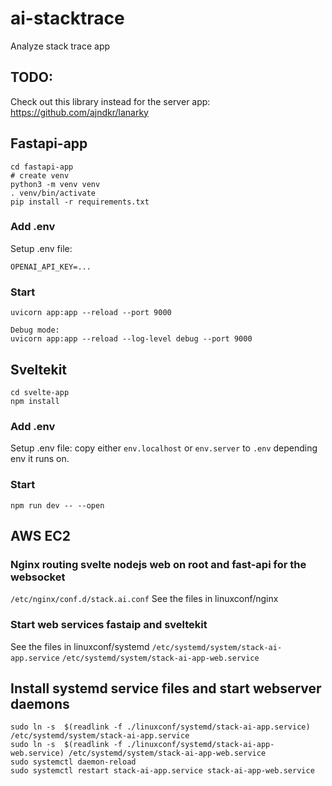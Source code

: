 # ai-stacktrace
Analyze stack trace app

## TODO:
Check out this library instead for the server app:
https://github.com/ajndkr/lanarky

## Fastapi-app
```
cd fastapi-app
# create venv
python3 -m venv venv
. venv/bin/activate
pip install -r requirements.txt
```

### Add .env
Setup .env file:
```
OPENAI_API_KEY=...
```
### Start
```
uvicorn app:app --reload --port 9000

Debug mode:
uvicorn app:app --reload --log-level debug --port 9000

```

## Sveltekit
```
cd svelte-app
npm install
```

### Add .env
Setup .env file:
copy either `env.localhost` or `env.server` to `.env` depending env it runs on.

### Start
```
npm run dev -- --open
```

## AWS EC2
### Nginx routing svelte nodejs web on root and fast-api for the websocket  
`/etc/nginx/conf.d/stack.ai.conf`
See the files in linuxconf/nginx

### Start web services fastaip and sveltekit
See the files in linuxconf/systemd
`/etc/systemd/system/stack-ai-app.service`
`/etc/systemd/system/stack-ai-app-web.service`

## Install systemd service files and start webserver daemons
```
sudo ln -s  $(readlink -f ./linuxconf/systemd/stack-ai-app.service) /etc/systemd/system/stack-ai-app.service
sudo ln -s  $(readlink -f ./linuxconf/systemd/stack-ai-app-web.service) /etc/systemd/system/stack-ai-app-web.service
sudo systemctl daemon-reload
sudo systemctl restart stack-ai-app.service stack-ai-app-web.service
```
